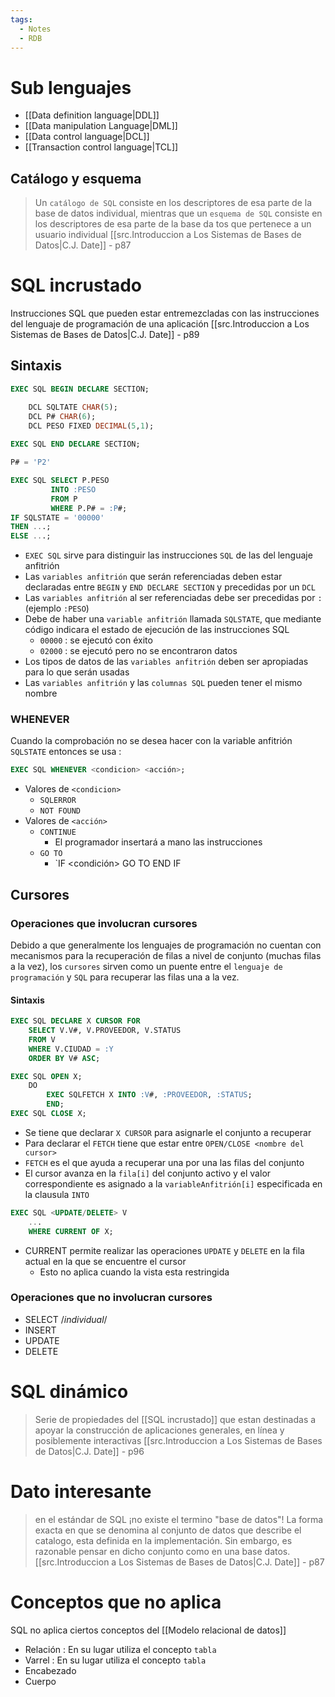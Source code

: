 ```yaml
---
tags:
  - Notes
  - RDB
---
```

# Sub lenguajes
- [[Data definition language|DDL]]
- [[Data manipulation Language|DML]]
- [[Data control language|DCL]]
- [[Transaction control language|TCL]]
## Catálogo y esquema
> Un `catálogo de SQL` consiste en los descriptores de esa parte de la base de datos individual, mientras que un `esquema de SQL` consiste en los descriptores de esa parte de la base da tos que pertenece a un usuario individual
> [[src.Introduccion a Los Sistemas de Bases de Datos|C.J. Date]] - p87

# SQL incrustado
Instrucciones SQL que pueden estar entremezcladas con las instrucciones del lenguaje de programación de una aplicación [[src.Introduccion a Los Sistemas de Bases de Datos|C.J. Date]] - p89

## Sintaxis
```SQL
EXEC SQL BEGIN DECLARE SECTION;

	DCL SQLTATE CHAR(5);
	DCL P# CHAR(6);
	DCL PESO FIXED DECIMAL(5,1);
	
EXEC SQL END DECLARE SECTION;

P# = 'P2'

EXEC SQL SELECT P.PESO
		 INTO :PESO
		 FROM P
		 WHERE P.P# = :P#;
IF SQLSTATE = '00000'
THEN ...;
ELSE ...;
```
 - `EXEC SQL` sirve para distinguir las instrucciones `SQL` de las del lenguaje anfitrión
 - Las `variables anfitrión` que serán referenciadas deben estar declaradas entre `BEGIN` y `END DECLARE SECTION` y precedidas por un `DCL`
 -  Las `variables anfitrión` al ser referenciadas debe ser precedidas por `:` (ejemplo `:PESO`)
 - Debe de haber una `variable anfitrión` llamada `SQLSTATE`, que mediante código indicara el estado de ejecución de las instrucciones SQL
	 - `00000` : se ejecutó con éxito
	 - `02000` : se ejecutó pero no se encontraron datos
- Los tipos de datos de las `variables anfitrión` deben ser apropiadas para lo que serán usadas
- Las `variables anfitrión` y las `columnas SQL` pueden tener el mismo nombre

### WHENEVER
Cuando la comprobación no se desea hacer con la variable anfitrión `SQLSTATE` entonces se usa :

```SQL
EXEC SQL WHENEVER <condicion> <acción>;
```

- Valores de `<condicion>`
	- `SQLERROR`
	- `NOT FOUND`
- Valores de `<acción>`
	- `CONTINUE`
		- El programador insertará a mano las instrucciones
	- `GO TO`
		- `IF <condición> GO TO <etiqueta> END IF
## Cursores
### Operaciones que involucran cursores
Debido a que generalmente los lenguajes de programación no cuentan con mecanismos para la recuperación de filas a nivel de conjunto (muchas filas a la vez), los `cursores` sirven como un puente entre el `lenguaje de programación` y `SQL` para recuperar las filas una a la vez.

#### Sintaxis
```SQL
EXEC SQL DECLARE X CURSOR FOR
	SELECT V.V#, V.PROVEEDOR, V.STATUS
	FROM V
	WHERE V.CIUDAD = :Y
	ORDER BY V# ASC;

EXEC SQL OPEN X;
	DO 
		EXEC SQLFETCH X INTO :V#, :PROVEEDOR, :STATUS;
		END;
EXEC SQL CLOSE X;
```

- Se tiene que declarar `X CURSOR` para asignarle el conjunto a recuperar
- Para declarar el `FETCH` tiene que estar entre `OPEN/CLOSE <nombre del cursor>`
- `FETCH` es el que ayuda a recuperar una por una las filas del conjunto
- El cursor avanza en la `fila[i]` del conjunto activo y el valor correspondiente es asignado a la `variableAnfitrión[i]` especificada en la clausula `INTO`

```SQL
EXEC SQL <UPDATE/DELETE> V
	...
	WHERE CURRENT OF X;
```
- CURRENT permite realizar las operaciones `UPDATE` y `DELETE` en la fila actual en la que se encuentre el cursor
	- Esto no aplica cuando la vista esta restringida
### Operaciones que no involucran cursores
- SELECT /*individual*/
- INSERT
- UPDATE
- DELETE

# SQL dinámico
>Serie de propiedades del [[SQL incrustado]] que estan destinadas a apoyar la construcción de aplicaciones generales, en línea y posiblemente interactivas
>[[src.Introduccion a Los Sistemas de Bases de Datos|C.J. Date]] - p96

# Dato interesante
>en el estándar de SQL ¡no existe el termino "base de datos"! La forma exacta en que se denomina al conjunto de datos que describe el catalogo, esta definida en la implementación. Sin embargo, es razonable pensar en dicho conjunto como en una base datos. 
>[[src.Introduccion a Los Sistemas de Bases de Datos|C.J. Date]] - p87

# Conceptos que no aplica
SQL no aplica ciertos conceptos del [[Modelo relacional de datos]]

- Relación : En su lugar utiliza el concepto `tabla`
- Varrel : En su lugar utiliza el concepto `tabla`
- Encabezado
- Cuerpo
